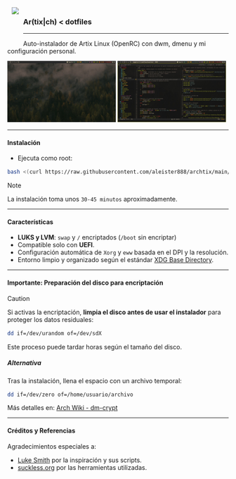 <img src="https://archlinux.org/static/logos/archlinux-logo-dark-90dpi.png" align="left" height="90px" hspace="10px" vspace="0px">

### Ar(tix|ch) < dotfiles

---

Auto-instalador de Artix Linux (OpenRC) con dwm, dmenu y mi configuración personal.

<p float="center">
<img src="https://raw.githubusercontent.com/aleister888/archtix/refs/heads/main/assets/screenshots/screenshot1.jpg" width="49%" />
<img src="https://raw.githubusercontent.com/aleister888/archtix/refs/heads/main/assets/screenshots/screenshot2.jpg" width="49%" />
</p>

---

#### Instalación

- Ejecuta como root:

```bash
bash <(curl https://raw.githubusercontent.com/aleister888/archtix/main/install.sh)
```

> [!NOTE]
> La instalación toma unos `30-45 minutos` aproximadamente.

---

#### Características

- **LUKS y LVM**: `swap` y `/` encriptados (`/boot` sin encriptar)
- Compatible solo con **UEFI**.
- Configuración automática de `Xorg` y `eww` basada en el DPI y la resolución.
- Entorno limpio y organizado según el estándar [XDG Base Directory](https://wiki.archlinux.org/title/XDG_Base_Directory).

---

#### Importante: Preparación del disco para encriptación

> [!CAUTION]
> Si activas la encriptación, **limpia el disco antes de usar el instalador** para proteger los datos residuales:
>
> ```bash
> dd if=/dev/urandom of=/dev/sdX
> ```
>
> Este proceso puede tardar horas según el tamaño del disco.

##### Alternativa

Tras la instalación, llena el espacio con un archivo temporal:

```bash
dd if=/dev/zero of=/home/usuario/archivo
```

Más detalles en: [Arch Wiki - dm-crypt](https://wiki.archlinux.org/title/Dm-crypt/Drive_preparation)

---

#### Créditos y Referencias

Agradecimientos especiales a:

- [Luke Smith](https://github.com/LukeSmithxyz) por la inspiración y sus scripts.
- [suckless.org](https://suckless.org) por las herramientas utilizadas.
